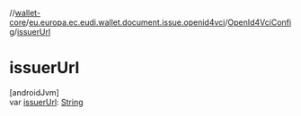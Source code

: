 //[wallet-core](../../../index.md)/[eu.europa.ec.eudi.wallet.document.issue.openid4vci](../index.md)/[OpenId4VciConfig](index.md)/[issuerUrl](issuer-url.md)

# issuerUrl

[androidJvm]\
var [issuerUrl](issuer-url.md): [String](https://kotlinlang.org/api/latest/jvm/stdlib/kotlin/-string/index.html)
